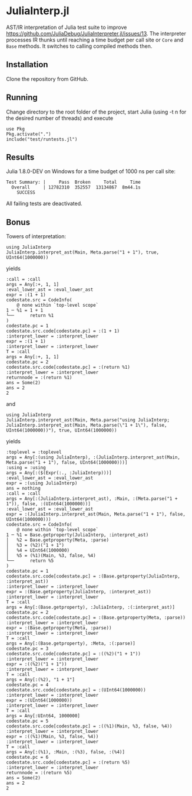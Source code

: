 # JuliaInterp.jl

AST/IR interpretation of Julia test suite to improve  https://github.com/JuliaDebug/JuliaInterpreter.jl/issues/13. 
The interpreter processes IR thunks until reaching a time budget per call site or `Core` and `Base` methods. 
It switches to calling compiled methods then.

## Installation

Clone the repository from GitHub.

## Running

Change directory to the root folder of the project,
start Julia (using -t n for the desired number of threads)
and execute

```
use Pkg
Pkg.activate(".")
include("test/runtests.jl")
```

## Results

Julia 1.8.0-DEV on Windows for a time budget of 1000 ns per call site:

```
Test Summary: |     Pass  Broken     Total     Time
  Overall     | 12782310  352557  13134867  8m44.1s
    SUCCESS
```

All failing tests are deactivated.

## Bonus

Towers of interpretation:

```
using JuliaInterp
JuliaInterp.interpret_ast(Main, Meta.parse("1 + 1"), true, UInt64(1000000))
```

yields

```
:call = :call
args = Any[:+, 1, 1]
:eval_lower_ast = :eval_lower_ast
expr = :(1 + 1)
codestate.src = CodeInfo(
    @ none within `top-level scope`
1 ─ %1 = 1 + 1
└──      return %1
)
codestate.pc = 1
codestate.src.code[codestate.pc] = :(1 + 1)
:interpret_lower = :interpret_lower
expr = :(1 + 1)
:interpret_lower = :interpret_lower
T = :call
args = Any[:+, 1, 1]
codestate.pc = 2
codestate.src.code[codestate.pc] = :(return %1)
:interpret_lower = :interpret_lower
returnnode = :(return %1)
ans = Some(2)
ans = 2
2
```

and

```
using JuliaInterp
JuliaInterp.interpret_ast(Main, Meta.parse("using JuliaInterp; JuliaInterp.interpret_ast(Main, Meta.parse(\"1 + 1\"), false, UInt64(1000000))"), true, UInt64(1000000))
```

yields

```
:toplevel = :toplevel
args = Any[:(using JuliaInterp), :(JuliaInterp.interpret_ast(Main, Meta.parse("1 + 1"), false, UInt64(1000000)))]
:using = :using
args = Any[:($(Expr(:., :JuliaInterp)))]
:eval_lower_ast = :eval_lower_ast
expr = :(using JuliaInterp)
ans = nothing
:call = :call
args = Any[:(JuliaInterp.interpret_ast), :Main, :(Meta.parse("1 + 1")), false, :(UInt64(1000000))]
:eval_lower_ast = :eval_lower_ast
expr = :(JuliaInterp.interpret_ast(Main, Meta.parse("1 + 1"), false, UInt64(1000000)))
codestate.src = CodeInfo(
    @ none within `top-level scope`
1 ─ %1 = Base.getproperty(JuliaInterp, :interpret_ast)
│   %2 = Base.getproperty(Meta, :parse)
│   %3 = (%2)("1 + 1")
│   %4 = UInt64(1000000)
│   %5 = (%1)(Main, %3, false, %4)
└──      return %5
)
codestate.pc = 1
codestate.src.code[codestate.pc] = :(Base.getproperty(JuliaInterp, :interpret_ast))
:interpret_lower = :interpret_lower
expr = :(Base.getproperty(JuliaInterp, :interpret_ast))
:interpret_lower = :interpret_lower
T = :call
args = Any[:(Base.getproperty), :JuliaInterp, :(:interpret_ast)]
codestate.pc = 2
codestate.src.code[codestate.pc] = :(Base.getproperty(Meta, :parse))
:interpret_lower = :interpret_lower
expr = :(Base.getproperty(Meta, :parse))
:interpret_lower = :interpret_lower
T = :call
args = Any[:(Base.getproperty), :Meta, :(:parse)]
codestate.pc = 3
codestate.src.code[codestate.pc] = :((%2)("1 + 1"))
:interpret_lower = :interpret_lower
expr = :((%2)("1 + 1"))
:interpret_lower = :interpret_lower
T = :call
args = Any[:(%2), "1 + 1"]
codestate.pc = 4
codestate.src.code[codestate.pc] = :(UInt64(1000000))
:interpret_lower = :interpret_lower
expr = :(UInt64(1000000))
:interpret_lower = :interpret_lower
T = :call
args = Any[:UInt64, 1000000]
codestate.pc = 5
codestate.src.code[codestate.pc] = :((%1)(Main, %3, false, %4))
:interpret_lower = :interpret_lower
expr = :((%1)(Main, %3, false, %4))
:interpret_lower = :interpret_lower
T = :call
args = Any[:(%1), :Main, :(%3), false, :(%4)]
codestate.pc = 6
codestate.src.code[codestate.pc] = :(return %5)
:interpret_lower = :interpret_lower
returnnode = :(return %5)
ans = Some(2)
ans = 2
2
```
